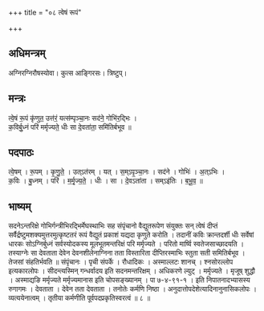 +++
title = "०८ त्वेषं रूपं"

+++
## अधिमन्त्रम्
अग्निरग्निरौषस्योवा। कुत्स आङ्गिरसः। त्रिष्टुप्।

## मन्त्रः
त्वे॒षं रू॒पं कृ॑णुत॒ उत्त॑रं॒ यत्स॑म्पृञ्चा॒नः सद॑ने॒ गोभि॑र॒द्भिः ।  
क॒विर्बु॒ध्नं परि॑ मर्मृज्यते॒ धीः सा दे॒वता॑ता॒ समि॑तिर्बभूव ॥

## पदपाठः
त्वे॒षम् । रू॒पम् । कृ॒णु॒ते॒ । उत्ऽत॑रम् । यत् । स॒म्ऽपृ॒ञ्चा॒नः । सद॑ने । गोभिः॑ । अ॒त्ऽभिः ।  
क॒विः । बु॒ध्नम् । परि॑ । म॒र्मृ॒ज्य॒ते॒ । धीः । सा । दे॒वऽता॑ता । सम्ऽइ॑तिः । ब॒भू॒व॒ ॥

## भाष्यम्
सदनेऽन्तरिक्षे गोभिर्गन्त्रीभिरद्भिर्मेघस्थाभिः सह संपृंचानो वैद्युतरूपेण संयुक्तः सन् त्वेषं दीप्तं सर्वैर्द्रष्टुमशक्यमुत्तरमुत्कृष्टतरं रूपं वैद्युतं प्रकाशं यद्यदा कृणुते करोति । तदानीं कविः क्रान्तदर्शी धीः सर्वेषां धारकः सोऽग्निर्बुध्नं सर्वस्योदकस्य मूलभूतमन्तरिक्षं परि मर्मृज्यते । परितो मार्ष्वि स्वतेजसाच्छादयति । तस्याग्नेः सा देवताता देवेन देवनशीलेनाग्निना तता विस्तारिता दीप्तिरस्माभिः स्तुता सती समितिर्बभूव । तेजसां संहतिर्भवति ॥ संपृंचानः । पृची संपर्के । रौधादिकः । अस्माल्लटः शानच् । श्नसोरल्लोप इत्यकारलोपः । सीदन्त्यस्मिन् गन्धर्वादय इति सदनमन्तरिक्षम् । अधिकरणे ल्युट् । मर्मृज्यते । मृजूष् शुद्धौ । अस्माद्यङि मर्मृज्यते मर्मृज्यमानास इति चोपसङ्ख्यानम् । पा ७-४-९१-१ । इति निपातनादभ्यासस्य रुगागमः । देवताता । देवेन तता देवताता । तनोतेः कर्मणि निष्ठा । अनुदात्तोपदेशेत्यादिनानुनासिकलोपः । व्यत्ययेनात्वम् । तृतीया कर्मणीति पूर्वपदप्रकृतिस्वरत्वं ॥ ८ ॥